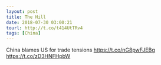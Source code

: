 ```yaml
---
layout: post
title: The Hill
date: 2018-07-30 03:00:21
tourl: http://t.co/t414UtTRv4
tags: [China]
---
```

China blames US for trade tensions https://t.co/nG8pwFJEBg https://t.co/zD3HNFHpbW